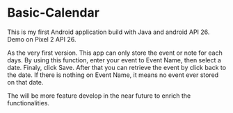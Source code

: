 # Basic-Calendar
This is my first Android application build with Java and android API 26. Demo on Pixel 2 API 26.

As the very first version. This app can only store the event or note for each days.
By using this function, enter your event to Event Name, then select a date. Finaly, click Save.
After that you can retrieve the event by click back to the date. If there is nothing on Event Name, it means no event ever stored on that date.

The will be more feature develop in the near future to enrich the functionalities.
